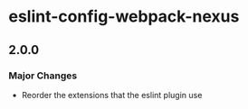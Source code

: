 # eslint-config-webpack-nexus

## 2.0.0

### Major Changes

- Reorder the extensions that the eslint plugin use
